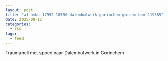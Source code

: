 ```yaml
---
layout: post
title: "a1 ambu 17992 18550 dalembolwerk gorinchem gorchm bon 119385"
date: 2025-08-12
categories: 
  - rss
tags: 
  - feed
---
```


Traumaheli met spoed naar Dalembolwerk in Gorinchem
